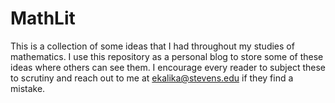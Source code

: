 # MathLit
This is a collection of some ideas that I had throughout my studies of mathematics. I use this repository as a personal blog to store some of these ideas where others can see them. I encourage every reader to subject these to scrutiny and reach out to me at ekalika@stevens.edu if they find a mistake.
